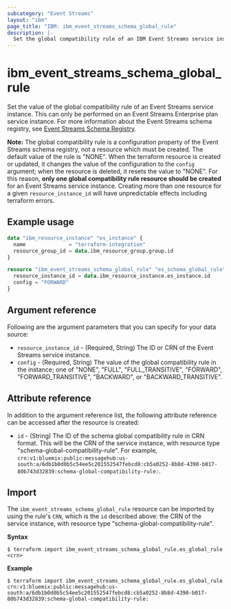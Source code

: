 ```yaml
---
subcategory: "Event Streams"
layout: "ibm"
page_title: "IBM: ibm_event_streams_schema_global_rule"
description: |-
  Set the global compatibility rule of an IBM Event Streams service instance.
---
```


# ibm_event_streams_schema_global_rule

Set the value of the global compatibility rule of an Event Streams service instance. This can only be performed on an Event Streams Enterprise plan service instance. For more information about the Event Streams schema registry, see [Event Streams Schema Registry](https://cloud.ibm.com/docs/EventStreams?topic=EventStreams-ES_schema_registry).

**Note:** The global compatibility rule is a configuration property of the Event Streams schema registry, not a resource which must be created. The default value of the rule is "NONE". When the terraform resource is created or updated, it changes the value of the configuration to the `config` argument; when the resource is deleted, it resets the value to "NONE". For this reason, **only one global compatibility rule resource should be created** for an Event Streams service instance. Creating more than one resource for a given `resource_instance_id` will have unpredictable effects including terraform errors.

## Example usage

```terraform
data "ibm_resource_instance" "es_instance" {
  name              = "terraform-integration"
  resource_group_id = data.ibm_resource_group.group.id
}

resource "ibm_event_streams_schema_global_rule" "es_schema_global_rule" {
  resource_instance_id = data.ibm_resource_instance.es_instance.id
  config = "FORWARD"
}
```

## Argument reference
Following are the argument parameters that you can specify for your data source:

- `resource_instance_id` - (Required, String) The ID or CRN of the Event Streams service instance.
- `config` - (Required, String) The value of the global compatibility rule in the instance; one of "NONE", "FULL", "FULL_TRANSITIVE", "FORWARD", "FORWARD_TRANSITIVE", "BACKWARD", or "BACKWARD_TRANSITIVE".

## Attribute reference

In addition to the argument reference list, the following attribute reference can be accessed after the resource is created:

- `id` - (String) The ID of the schema global compatibility rule in CRN format. This will be the CRN of the service instance, with resource type "schema-global-compatibility-rule". For example, `crn:v1:bluemix:public:messagehub:us-south:a/6db1b0d0b5c54ee5c201552547febcd8:cb5a0252-8b8d-4390-b017-80b743d32839:schema-global-compatibility-rule:`.

## Import

The `ibm_event_streams_schema_global_rule` resource can be imported by using the rule's `CRN`, which is the `id` described above: the CRN of the service instance, with resource type "schema-global-compatibility-rule".

**Syntax**

```
$ terraform import ibm_event_streams_schema_global_rule.es_global_rule <crn>

```

**Example**

```
$ terraform import ibm_event_streams_schema_global_rule.es_global_rule crn:v1:bluemix:public:messagehub:us-south:a/6db1b0d0b5c54ee5c201552547febcd8:cb5a0252-8b8d-4390-b017-80b743d32839:schema-global-compatibility-rule:
```

